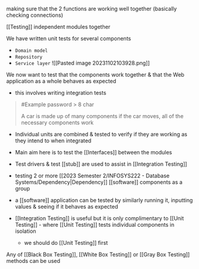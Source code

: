 making sure that the 2 functions are working well together (basically checking connections)

[[Testing]] independent modules together

We have written unit tests for several components
- `Domain model`
- `Repository`
- `Service layer`
![[Pasted image 20231102103928.png]]

We now want to test that the components work together & that the Web application as a whole behaves as expected
- this involves writing integration tests
>	#Example 
>	password > 8 char
>	
>	A car is made up of many components
>		if the car moves, all of the necessary components work

- Individual units are combined & tested to verify if they are working as they intend to when integrated
- Main aim here is to test the [[Interfaces]] between the modules
- Test drivers & test [[stub]] are used to assist in [[Integration Testing]]
- testing 2 or more [[2023 Semester 2/INFOSYS222 - Database Systems/Dependency|Dependency]] [[software]] components as a group

- a [[software]] application can be tested by similarly running it, inputting values & seeing if it behaves as expected
- [[Integration Testing]] is useful but it is only complimentary to [[Unit Testing]] - where [[Unit Testing]] tests individual components in isolation
	- we should do [[Unit Testing]] first

Any of [[Black Box Testing]], [[White Box Testing]] or [[Gray Box Testing]] methods can be used